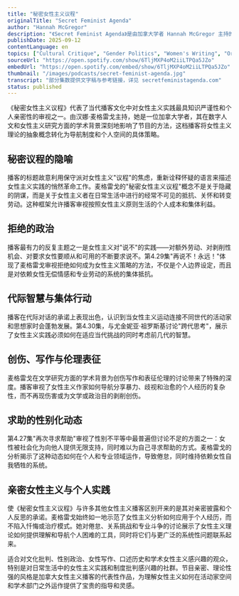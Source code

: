 ```yaml
---
title: "秘密女性主义议程"
originalTitle: "Secret Feminist Agenda"
author: "Hannah McGregor"
description: "《Secret Feminist Agenda》是由加拿大学者 Hannah McGregor 主持的播客，聚焦日常生活中的女性主义实践与文化批判。节目以“秘密议程”为隐喻，探讨女性主义如何在平凡、叛逆与制度性空间中展开。内容涵盖出版伦理、学术界性别政治、创伤写作、跨代集体主义与拒绝权力结构的策略。节目已于 2020 年完结，但所有集数仍可访问。"
publishDate: 2025-09-12
contentLanguage: en
topics: ["Cultural Critique", "Gender Politics", "Women's Writing", "Oral History", "Academic Feminism"]
sourceUrl: "https://open.spotify.com/show/6TljMXP4oM2iiLTPQa5JZo"
embedUrl: "https://open.spotify.com/embed/show/6TljMXP4oM2iiLTPQa5JZo"
thumbnail: "/images/podcasts/secret-feminist-agenda.jpg"
transcript: "部分集数提供文字稿与参考链接，详见 secretfeministagenda.com"
status: published
---
```


《秘密女性主义议程》代表了当代播客文化中对女性主义实践最具知识严谨性和个人亲密性的审视之一。由汉娜·麦格雷戈主持，她是一位加拿大学者，其在数字人文和女性主义研究方面的学术背景深刻地影响了节目的方法，这档播客将女性主义理论的抽象概念转化为导航制度和个人空间的具体策略。

## 秘密议程的隐喻

播客的标题故意利用保守派对女性主义"议程"的焦虑，重新诠释怀疑的语言来描述女性主义实践的悄然革命工作。麦格雷戈的"秘密女性主义议程"概念不是关于隐藏的阴谋，而是关于女性主义者在日常生活中进行的经常不可见的抵抗、关怀和转变劳动。这种框架允许播客审视按照女性主义原则生活的个人成本和集体利益。

## 拒绝的政治

播客最有力的反复主题之一是女性主义对"说不"的实践——对额外劳动、对剥削性机会、对要求女性要顺从和可用的不断要求说不。第4.29集"再说不！永远！"体现了麦格雷戈审视拒绝如何成为女性主义策略的方法，不仅是个人边界设定，而且是对依赖女性无偿情感和专业劳动的系统的集体抵抗。

## 代际智慧与集体行动

播客在代际对话的承诺上表现出色，认识到当女性主义运动连接不同世代的活动家和思想家时会蓬勃发展。第4.30集，与尤金妮亚·祖罗斯基讨论"跨代思考"，展示了女性主义实践必须如何在适应当代挑战的同时考虑前几代的智慧。

## 创伤、写作与伦理表征

麦格雷戈在文学研究方面的学术背景为创伤写作和表征伦理的讨论带来了特殊的深度。播客审视了女性主义作家如何导航分享暴力、歧视和治愈的个人经历的复杂性，而不再现伤害或为文学或政治目的剥削创伤。

## 求助的性别化动态

第4.27集"再次寻求帮助"审视了性别不平等中最普遍但讨论不足的方面之一：女性被社会化为向他人提供无限支持，同时难以为自己寻求帮助的方式。麦格雷戈的分析揭示了这种动态如何在个人和专业领域运作，导致倦怠，同时维持依赖女性自我牺牲的系统。

## 亲密女性主义与个人实践

使《秘密女性主义议程》与许多其他女性主义播客区别开来的是其对亲密披露和个人反思的承诺。麦格雷戈始终如一地示范了女性主义分析如何应用于个人经历，而不陷入忏悔或治疗模式。她对倦怠、关系挑战和专业斗争的讨论展示了女性主义理论如何提供理解和导航个人困难的工具，同时将它们与更广泛的系统性问题联系起来。

适合对文化批判、性别政治、女性写作、口述历史和学术女性主义感兴趣的观众，特别是对日常生活中的女性主义实践和制度批判感兴趣的社群。节目亲密、理论性强的风格是加拿大女性主义播客的代表性作品，为理解女性主义如何在活动家空间和学术部门之外运作提供了宝贵的指导和灵感。
